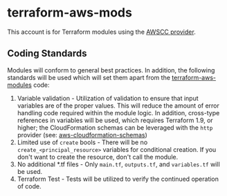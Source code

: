 # terraform-aws-mods

This account is for Terraform modules using the [AWSCC provider](https://registry.terraform.io/providers/hashicorp/awscc/latest).

## Coding Standards

Modules will conform to general best practices.  In addition, the following standards will be used which will set them apart from the [terraform-aws-modules](https://github.com/terraform-aws-modules) code:

1. Variable validation - Utilization of  validation to ensure that input variables are of the proper values.  This will reduce the amount of error handling code required within the module logic.  In addition, cross-type references in variables will be used, which requires Terraform 1.9, or higher; the CloudFormation schemas can be leveraged with the `http` provider (see: [aws-cloudformation-schemas](https://github.com/terraform-awscc-mods/aws-cloudformation-schemas))
2. Limited use of `create` bools - There will be no `create_<principal_resource>` variables for conditional creation.  If you don't want to create the resource, don't call the module.
3. No additional *.tf files - Only `main.tf`, `outputs.tf`, and `variables.tf` will be used.
4. Terraform Test - Tests will be utilized to verify the continued operation of code.
